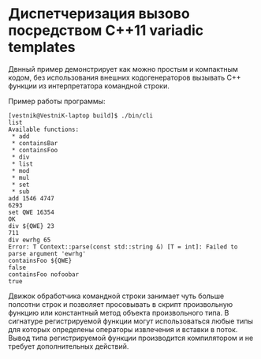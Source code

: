 # Диспетчеризация вызово посредством C++11 variadic templates

Двнный пример демонстрирует как можно простым и компактным кодом, без использования
внешних кодогенераторов вызывать C++ функции из интерпретатора командной строки.

Пример работы программы:

```
[vestnik@VestniK-laptop build]$ ./bin/cli 
list
Available functions:
 * add
 * containsBar
 * containsFoo
 * div
 * list
 * mod
 * mul
 * set
 * sub
add 1546 4747
6293
set QWE 16354
OK
div ${QWE} 23
711
div ewrhg 65
Error: T Context::parse(const std::string &) [T = int]: Failed to parse argument 'ewrhg'
containsFoo ${QWE}
false
containsFoo nofoobar
true
```
   
Движок обработчика командной строки занимает чуть больше полсотни строк и позволяет просовывать в скрипт произвольную функцию или константный метод объекта произвольного типа. В сигнатуре регистрируемой функции могут использоваться любые типы для которых определены операторы извлечения и вставки в поток. Вывод типа регистрируемой функции производится компилятором и не требует дополнительных действий.
